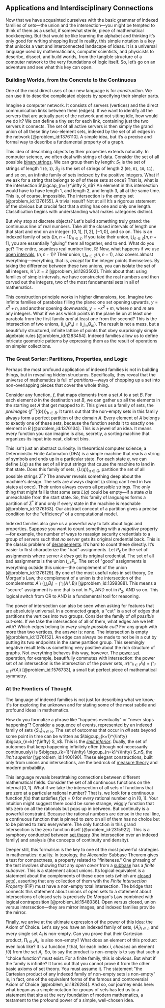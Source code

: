 ## Applications and Interdisciplinary Connections

Now that we have acquainted ourselves with the basic grammar of indexed families of sets—the union and the intersection—you might be tempted to think of them as a useful, if somewhat sterile, piece of mathematical bookkeeping. But that would be like learning the alphabet and thinking it’s only good for writing shopping lists! In reality, this simple notation is a key that unlocks a vast and interconnected landscape of ideas. It is a universal language used by mathematicians, computer scientists, and physicists to describe, dissect, and build worlds, from the tangible structure of a computer network to the very foundations of logic itself. So, let’s go on an adventure and see what this key can open.

### Building Worlds, from the Concrete to the Continuous

One of the most direct uses of our new language is for *construction*. We can use it to describe complicated objects by specifying their simpler parts.

Imagine a computer network. It consists of servers (vertices) and the direct communication links between them (edges). If we want to identify all the servers that are actually part of the network and not sitting idle, how would we do it? We can define a tiny set for each link, containing just the two servers it connects. The set of all active servers is then simply the grand union of all these tiny two-element sets, indexed by the set of all edges in the network [@problem_id:1376110]. A simple idea, but it’s a precise and formal way to describe a fundamental property of a graph.

This idea of describing objects by their properties extends naturally. In computer science, we often deal with strings of data. Consider the set of all possible [binary strings](@article_id:261619). We can group them by length: $S_1$ is the set of strings of length 1 (`0`, `1`), $S_2$ is the set of strings of length 2 (`00`, `01`, `10`, `11`), and so on, an infinite family of sets indexed by the positive integers. What if we ask for a string that belongs to *all* of these sets at once? That is, what is the intersection $\bigcap_{n=1}^\infty S_n$? An element in this intersection would have to have length 1, and length 2, and length 3, all at the same time. This is, of course, impossible. The intersection is the empty set [@problem_id:1376155]. A trivial result? Not at all! It’s a rigorous statement of the obvious but crucial fact that a string has one and only one length. Classification begins with understanding what makes categories distinct.

But why stop at discrete objects? Let's build something truly grand: the continuous line of real numbers. Take all the closed intervals of length one that start and end on an integer: $[0, 1]$, $[1, 2]$, $[-1, 0]$, and so on. This is an indexed family of sets $\{[n, n+1]\}_{n \in \mathbb{Z}}$. If you take their union, $\bigcup_{n \in \mathbb{Z}} [n, n+1]$, you are essentially "gluing" them all together, end to end. What do you get? The entire, seamless real number line, $\mathbb{R}$! Now, what happens if we use [open intervals](@article_id:157083), $(n, n+1)$? Their union, $\bigcup_{n \in \mathbb{Z}} (n, n+1)$, also covers almost everything—everything, that is, *except* for the integer points themselves. By taking the difference between these two unions, you can isolate the set of all integers, $\mathbb{R} \setminus \mathbb{Z} = \mathbb{Z}$ [@problem_id:1283502]. Think about that: using families of simple intervals, we have constructed the real numbers and then carved out the integers, two of the most fundamental sets in all of mathematics.

This construction principle works in higher dimensions, too. Imagine two infinite families of parabolas filling the plane: one set opening upwards, $y = x^2 + n$, and another opening downwards, $y = -x^2 + m$, where $n$ and $m$ are any integers. What if we ask which points in the plane lie on at least one parabola from the first family *and* at least one from the second? This is the intersection of two unions, $(\bigcup_n P_n) \cap (\bigcup_m Q_m)$. The result is not a mess, but a beautifully structured, infinite lattice of points that obey surprisingly simple algebraic rules [@problem_id:1283454]. Indexed families allow us to define intricate geometric patterns by expressing them as the result of operations on simpler collections.

### The Great Sorter: Partitions, Properties, and Logic

Perhaps the most profound application of indexed families is not in building things, but in revealing hidden structures. Specifically, they reveal that the universe of mathematics is full of *partitions*—ways of chopping up a set into non-overlapping pieces that cover the whole thing.

Consider any function, $f$, that maps elements from a set $A$ to a set $B$. For each element $b$ in the destination set $B$, we can gather up all the elements in the starting set $A$ that get mapped to it. This gives us a family of sets, the *preimages* $\{f^{-1}(\{b\})\}_{b \in B}$. It turns out that the non-empty sets in this family always form a perfect partition of the domain $A$. Every element of $A$ belongs to exactly one of these sets, because the function sends it to exactly one element in $B$ [@problem_id:1376134]. This is a jewel of an idea. It means every function you can imagine is also, secretly, a sorting machine that organizes its input into neat, distinct bins.

This isn't just an abstract curiosity. In theoretical computer science, a Deterministic Finite Automaton (DFA) is a simple machine that reads a string of symbols and ends up in a particular state. For each state $q$, we can define $L(q)$ as the set of all input strings that cause the machine to land in that state. Does this family of sets, $\{L(q)\}_{q \in Q}$, partition the set of all possible strings $\Sigma^*$? The answer reveals something deep about the machine's design. The sets are always disjoint (a string can't end in two states at once). Their union always covers all possible strings. The only thing that might fail is that some sets $L(q)$ could be empty—if a state $q$ is unreachable from the start state. So, this family of languages forms a partition of $\Sigma^*$ if and only if every state in the machine is reachable [@problem_id:1376163]. Our abstract concept of a partition gives a precise condition for the "efficiency" of a computational model.

Indexed families also give us a powerful way to talk about logic and properties. Suppose you want to count something with a *negative* property—for example, the number of ways to reassign security credentials to a group of servers such that *no* server gets its original credential back. This is the classic problem of [derangements](@article_id:147046). It’s hard to count these directly. It’s easier to first characterize the "bad" assignments. Let $P_k$ be the set of assignments where server $k$ *does* get its original credential. The set of all bad assignments is the union $\bigcup_k P_k$. The set of "good" assignments is everything outside this union—the complement of the union [@problem_id:1376129]. By one of the most useful rules in set theory, De Morgan's Law, the complement of a union is the intersection of the complements: $A \setminus (\bigcup_i B_i) = \bigcap_i (A \setminus B_i)$ [@problem_id:1399388]. This means a "secure" assignment is one that is not in $P_1$, AND not in $P_2$, AND so on. This logical switch from OR to AND is a fundamental tool for reasoning.

The power of intersection can also be seen when asking for features that are absolutely universal. In a connected graph, a "cut" is a set of edges that partitions the vertices into two groups. Consider the family of *all possible* cut-sets. If we take the intersection of all of them, what edges are we left with? Which edges belong to *every single possible cut*? For any graph with more than two vertices, the answer is: none. The intersection is empty [@problem_id:1376152]. An edge can always be made to not be in a cut by putting its two endpoints in the same partition group. This seemingly negative result tells us something very positive about the rich structure of graphs. Not everything behaves this way, however. The [power set](@article_id:136929) operation, for example, beautifully commutes with intersection: the power set of an intersection is the intersection of the power sets, $\mathcal{P}(\bigcap_{i \in I} A_i) = \bigcap_{i \in I} \mathcal{P}(A_i)$ [@problem_id:1576733], a small but perfect piece of mathematical symmetry.

### At the Frontiers of Thought

The language of indexed families is not just for describing what we know; it's for exploring the unknown and for stating some of the most subtle and profound ideas in mathematics.

How do you formalize a phrase like "happens eventually" or "never stops happening"? Consider a sequence of events, represented by an indexed family of sets $\{S_n\}_{n \in \mathbb{N}}$. The set of outcomes that occur in *all* sets beyond some point in time can be written as $\bigcup_{k=1}^{\infty} \bigcap_{n=k}^{\infty} S_n$. This is the *[limit inferior](@article_id:144788)*. Dually, the set of outcomes that keep happening infinitely often (though not necessarily continuously) is $\bigcap_{k=1}^{\infty} \bigcup_{n=k}^{\infty} S_n$, the *limit superior* [@problem_id:1400190]. These elegant constructions, built only from unions and intersections, are the bedrock of [measure theory](@article_id:139250) and modern probability.

This language reveals breathtaking connections between different mathematical fields. Consider the set of all continuous functions on the interval $[0,1]$. What if we take the intersection of all sets of functions that are zero at a particular rational number? That is, we look for a continuous function $f(x)$ that satisfies $f(q)=0$ for *every* rational number $q$ in $[0,1]$. Your intuition might suggest there could be some strange, wiggly function that hits zero on all the rationals but pops up in between. But continuity is a powerful constraint. Because the rational numbers are dense in the real line, a continuous function that is pinned to zero on all of them has no choice but to be pinned to zero everywhere. The only function in this grand intersection is the zero function itself [@problem_id:2315922]. This is a symphony conducted between [set theory](@article_id:137289) (the intersection over an indexed family) and analysis (the concepts of continuity and density).

Deeper still, this formalism is the key to one of the most powerful strategies in mathematics: duality. In topology, the Alexander Subbase Theorem gives a test for compactness, a property related to "finiteness." One phrasing of the test involves showing that any *open cover* from a [subbase](@article_id:152215) has a *finite subcover*. This is a statement about unions. Its logical equivalent is a statement about the complements of these open sets (which are [closed sets](@article_id:136674)), asserting that any collection of them with the *Finite Intersection Property* (FIP) must have a non-empty total intersection. The bridge that connects this statement about unions of open sets to a statement about intersections of closed sets is precisely De Morgan's Law combined with logical contraposition [@problem_id:1548036]. Open versus closed, union versus intersection—they are mirror images, and indexed families provide the mirror.

Finally, we arrive at the ultimate expression of the power of this idea: the Axiom of Choice. Let's say you have an indexed family of sets, $\{A_i\}_{i \in I}$, and every single set $A_i$ is non-empty. Can you prove that their Cartesian product, $\prod_{i \in I} A_i$, is also non-empty? What does an element of this product even look like? It is a function $f$ that, for each index $i$, *chooses* an element $f(i)$ from the set $A_i$. So, to say the product is non-empty is to say that such a "choice function" must exist. For a finite family, this is obvious. But what if the family is infinite? It turns out that you cannot prove it from the other basic axioms of set theory. You must assume it. The statement "the Cartesian product of any indexed family of non-empty sets is non-empty" is, in fact, one of the equivalent forms of the famous and controversial Axiom of Choice [@problem_id:1826284]. And so, our journey ends here: what began as a simple notation for groups of sets has led us to a statement that sits at the very foundation of modern mathematics, a testament to the profound power of a simple, well-chosen idea.